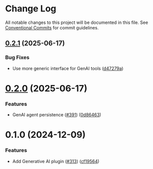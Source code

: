 # Change Log

All notable changes to this project will be documented in this file.
See [Conventional Commits](https://conventionalcommits.org) for commit guidelines.

## [0.2.1](https://github.com/awslabs/backstage-plugins-for-aws/compare/@aws/genai-plugin-for-backstage-node@0.2.0...@aws/genai-plugin-for-backstage-node@0.2.1) (2025-06-17)


### Bug Fixes

* Use more generic interface for GenAI tools ([d47279a](https://github.com/awslabs/backstage-plugins-for-aws/commit/d47279a81293855d44636018078c7584b14c239b))





# [0.2.0](https://github.com/awslabs/backstage-plugins-for-aws/compare/@aws/genai-plugin-for-backstage-node@0.1.0...@aws/genai-plugin-for-backstage-node@0.2.0) (2025-06-17)


### Features

* GenAI agent persistence ([#391](https://github.com/awslabs/backstage-plugins-for-aws/issues/391)) ([0d86463](https://github.com/awslabs/backstage-plugins-for-aws/commit/0d8646347c70d1cd19857a1f7758e74863ec0e08))





# 0.1.0 (2024-12-09)


### Features

* Add Generative AI plugin ([#313](https://github.com/awslabs/backstage-plugins-for-aws/issues/313)) ([cf19564](https://github.com/awslabs/backstage-plugins-for-aws/commit/cf19564d5395d58e98417405fa36553f86530a36))
